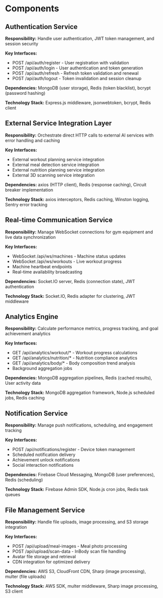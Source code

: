 # Components

## Authentication Service

**Responsibility:** Handle user authentication, JWT token management, and session security

**Key Interfaces:**
- POST /api/auth/register - User registration with validation
- POST /api/auth/login - User authentication and token generation
- POST /api/auth/refresh - Refresh token validation and renewal
- POST /api/auth/logout - Token invalidation and session cleanup

**Dependencies:** MongoDB (user storage), Redis (token blacklist), bcrypt (password hashing)

**Technology Stack:** Express.js middleware, jsonwebtoken, bcrypt, Redis client

## External Service Integration Layer

**Responsibility:** Orchestrate direct HTTP calls to external AI services with error handling and caching

**Key Interfaces:**
- External workout planning service integration
- External meal detection service integration  
- External nutrition planning service integration
- External 3D scanning service integration

**Dependencies:** axios (HTTP client), Redis (response caching), Circuit breaker implementation

**Technology Stack:** axios interceptors, Redis caching, Winston logging, Sentry error tracking

## Real-time Communication Service

**Responsibility:** Manage WebSocket connections for gym equipment and live data synchronization

**Key Interfaces:**
- WebSocket /api/ws/machines - Machine status updates
- WebSocket /api/ws/workouts - Live workout progress
- Machine heartbeat endpoints
- Real-time availability broadcasting

**Dependencies:** Socket.IO server, Redis (connection state), JWT authentication

**Technology Stack:** Socket.IO, Redis adapter for clustering, JWT middleware

## Analytics Engine

**Responsibility:** Calculate performance metrics, progress tracking, and goal achievement analytics

**Key Interfaces:**
- GET /api/analytics/workout/* - Workout progress calculations
- GET /api/analytics/nutrition/* - Nutrition compliance analytics
- GET /api/analytics/body/* - Body composition trend analysis
- Background aggregation jobs

**Dependencies:** MongoDB aggregation pipelines, Redis (cached results), User activity data

**Technology Stack:** MongoDB aggregation framework, Node.js scheduled jobs, Redis caching

## Notification Service

**Responsibility:** Manage push notifications, scheduling, and engagement tracking

**Key Interfaces:**
- POST /api/notifications/register - Device token management
- Scheduled notification delivery
- Achievement unlock notifications
- Social interaction notifications

**Dependencies:** Firebase Cloud Messaging, MongoDB (user preferences), Redis (scheduling)

**Technology Stack:** Firebase Admin SDK, Node.js cron jobs, Redis task queues

## File Management Service

**Responsibility:** Handle file uploads, image processing, and S3 storage integration

**Key Interfaces:**
- POST /api/upload/meal-images - Meal photo processing
- POST /api/upload/scan-data - InBody scan file handling
- Avatar file storage and retrieval
- CDN integration for optimized delivery

**Dependencies:** AWS S3, CloudFront CDN, Sharp (image processing), multer (file uploads)

**Technology Stack:** AWS SDK, multer middleware, Sharp image processing, S3 client
